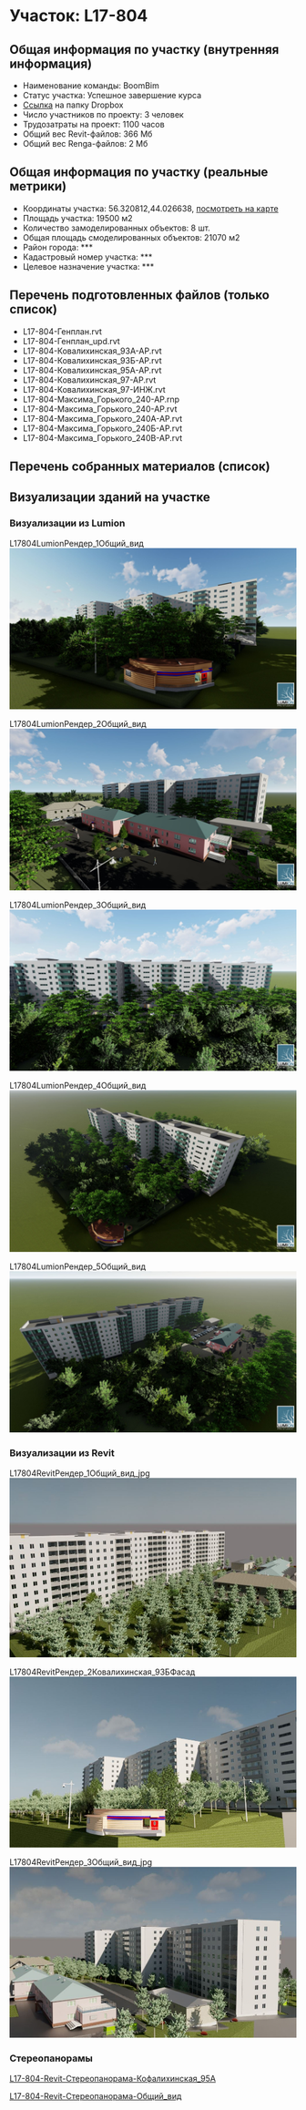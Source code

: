 # Участок: L17-804
## Общая информация по участку (внутренняя информация)
+ Наименование команды: BoomBim
+ Статус участка: Успешное завершение курса
+ [Ссылка](https://www.dropbox.com/sh/wvvgv1nw1iqred9/AADsJToYYb2Z9kY597ia1PJua/L17_804?dl=0) на папку Dropbox
+ Число участников по проекту: 3 человек
+ Трудозатраты на проект: 1100 часов
+ Общий вес Revit-файлов: 366 Мб
+ Общий вес Renga-файлов: 2 Мб
## Общая информация по участку (реальные метрики)
+ Координаты участка: 56.320812,44.026638, [посмотреть на карте](yandex.ru/maps/47/nizhny-novgorod/?ll=56.320812%2C44.026638&z=19)
+ Площадь участка: 19500 м2
+ Количество замоделированных объектов: 8 шт.
+ Общая площадь смоделированных объектов: 21070 м2
+ Район города: *** 
+ Кадастровый номер участка: *** 
+ Целевое назначение участка: *** 
## Перечень подготовленных файлов (только список)
+ L17-804-Генплан.rvt
+ L17-804-Генплан_upd.rvt
+ L17-804-Ковалихинская_93А-АР.rvt
+ L17-804-Ковалихинская_93Б-АР.rvt
+ L17-804-Ковалихинская_95А-АР.rvt
+ L17-804-Ковалихинская_97-АР.rvt
+ L17-804-Ковалихинская_97-ИНЖ.rvt
+ L17-804-Максима_Горького_240-АР.rnp
+ L17-804-Максима_Горького_240-АР.rvt
+ L17-804-Максима_Горького_240А-АР.rvt
+ L17-804-Максима_Горького_240Б-АР.rvt
+ L17-804-Максима_Горького_240В-АР.rvt
## Перечень собранных материалов (список)
## Визуализации зданий на участке
### Визуализации из Lumion
L17804LumionРендер_1Общий_вид
![L17-804-Lumion-Рендер_1-Общий_вид](/Images/L17_804/L17-804-Lumion-Рендер_1-Общий_вид_Compressed.jpg)

L17804LumionРендер_2Общий_вид
![L17-804-Lumion-Рендер_2-Общий_вид](/Images/L17_804/L17-804-Lumion-Рендер_2-Общий_вид_Compressed.jpg)

L17804LumionРендер_3Общий_вид
![L17-804-Lumion-Рендер_3-Общий_вид](/Images/L17_804/L17-804-Lumion-Рендер_3-Общий_вид_Compressed.jpg)

L17804LumionРендер_4Общий_вид
![L17-804-Lumion-Рендер_4-Общий_вид](/Images/L17_804/L17-804-Lumion-Рендер_4-Общий_вид_Compressed.jpg)

L17804LumionРендер_5Общий_вид
![L17-804-Lumion-Рендер_5-Общий_вид](/Images/L17_804/L17-804-Lumion-Рендер_5-Общий_вид_Compressed.jpg)

### Визуализации из Revit
L17804RevitРендер_1Общий_вид_jpg
![L17-804-Revit-Рендер_1-Общий_вид_jpg](/Images/L17_804/L17-804-Revit-Рендер_1-Общий_вид_jpg_Compressed.jpg)

L17804RevitРендер_2Ковалихинская_93БФасад
![L17-804-Revit-Рендер_2-Ковалихинская_93Б-Фасад](/Images/L17_804/L17-804-Revit-Рендер_2-Ковалихинская_93Б-Фасад_Compressed.jpg)

L17804RevitРендер_3Общий_вид_jpg
![L17-804-Revit-Рендер_3-Общий_вид_jpg](/Images/L17_804/L17-804-Revit-Рендер_3-Общий_вид_jpg_Compressed.jpg)

### Стереопанорамы
[L17-804-Revit-Стереопанорама-Кофалихинская_95А](https://pano.autodesk.com/pano.html?url=jpgs/2c3875e2-1ff9-489d-a066-6c0627fa65b9&version=2)

[L17-804-Revit-Стереопанорама-Общий_вид](https://pano.autodesk.com/pano.html?url=jpgs/321caff8-0281-46d8-8122-abf5d46dfd0f&version=2)


